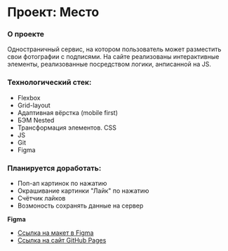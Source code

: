 # Проект: Место

### О проекте
Одностраничный сервис, на котором пользователь может разместить свои фотографии с подписями. На сайте реализованы интерактивные элементы, реализованные посредством логики, анписанной на JS.

### Технологический стек:

* Flexbox
* Grid-layout
* Адаптивная вёрстка (mobile first)
* БЭМ Nested
* Трансформация элементов. CSS
* JS
* Git
* Figma

### Планируется доработать:

* Поп-ап картинок по нажатию
* Окрашивание картинки "Лайк" по нажатию
* Счётчик лайков 
* Возмоность сохранять данные на сервер


**Figma**

* [Ссылка на макет в Figma](https://www.figma.com/file/2cn9N9jSkmxD84oJik7xL7/JavaScript.-Sprint-4?node-id=0%3A1)
* [Ссылка на сайт GitHub Pages](https://vadimekler.github.io/russian-travel/)

